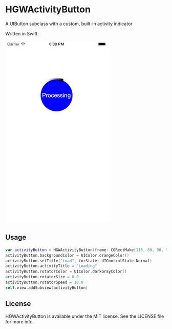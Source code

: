 HGWActivityButton
=================

A UIButton subclass with a custom, built-in activity indicator

Written in Swift.

![Alt text](https://github.com/hgwhittle/HGWActivityButton/raw/master/screenshot.png?raw=true)

## Usage

```Swift
var activityButton = HGWActivityButton(frame: CGRectMake(115, 80, 90, 90))
activityButton.backgroundColor = UIColor.orangeColor()
activityButton.setTitle("Load", forState: UIControlState.Normal)
activityButton.activityTitle = "Loading"
activityButton.rotatorColor = UIColor.darkGrayColor()
activityButton.rotatorSize = 8.0
activityButton.rotatorSpeed = 10.0
self.view.addSubview(activityButton)
```

## License

HGWActivityButton is available under the MIT license. See the LICENSE file for more info.
